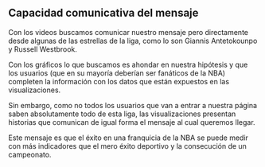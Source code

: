 ## Capacidad comunicativa del mensaje

Con los videos buscamos comunicar nuestro mensaje pero directamente desde algunas de las estrellas de la liga, como lo son Giannis Antetokounpo y Russell Westbrook. 

Con los gráficos lo que buscamos es ahondar en nuestra hipótesis y que los usuarios (que en su mayoría deberían ser fanáticos de la NBA) completen la información con los datos que están expuestos en las visualizaciones. 

Sin embargo, como no todos los usuarios que van a entrar a nuestra página saben absolutamente todo de esta liga, las visualizaciones presentan historias que comunican de igual forma el mensaje al cual queremos llegar. 

Este mensaje es que el éxito en una franquicia de la NBA se puede medir con más indicadores que el mero éxito deportivo y la consecución de un campeonato. 
